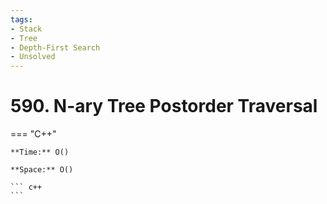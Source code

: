 ```yaml
---
tags:
- Stack
- Tree
- Depth-First Search
- Unsolved
---
```



# 590. N-ary Tree Postorder Traversal

=== "C++"

    **Time:** O()

    **Space:** O()

    ``` c++
    ```